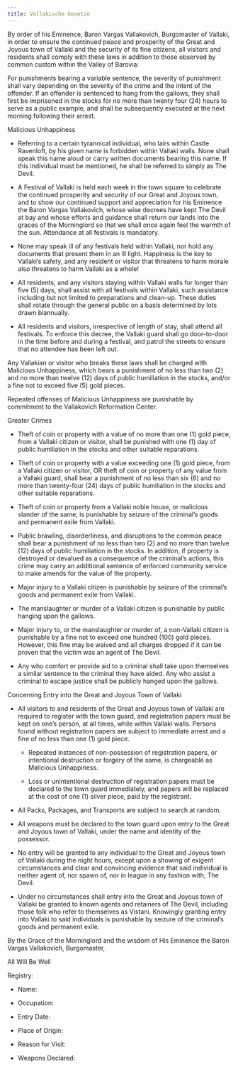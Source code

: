 ```yaml
---
title: Vallakische Gesetze
---
```


By order of his Eminence, Baron Vargas Vallakovich, Burgomaster of Vallaki, in order to ensure the continued peace and prosperity of the Great and Joyous town of Vallaki and the security of its fine citizens, all visitors and residents shall comply with these laws in addition to those observed by common custom within the Valley of Barovia:

  

For punishments bearing a variable sentence, the severity of punishment shall vary depending on the severity of the crime and the intent of the offender. If an offender is sentenced to hang from the gallows, they shall first be imprisoned in the stocks for no more than twenty four (24) hours to serve as a public example, and shall be subsequently executed at the next morning following their arrest.

  

Malicious Unhappiness

-   Referring to a certain tyrannical individual, who lairs within Castle Ravenloft, by his given name is forbidden within Vallaki walls. None shall speak this name aloud or carry written documents bearing this name. If this individual must be mentioned, he shall be referred to simply as The Devil.
    
-   A Festival of Vallaki is held each week in the town square to celebrate the continued prosperity and security of our Great and Joyous town, and to show our continued support and appreciation for his Eminence the Baron Vargas Vallakovich, whose wise decrees have kept The Devil at bay and whose efforts and guidance shall return our lands into the graces of the Morninglord so that we shall once again feel the warmth of the sun. Attendance at all festivals is mandatory.
    
-   None may speak ill of any festivals held within Vallaki, nor hold any documents that present them in an ill light. Happiness is the key to Vallaki’s safety, and any resident or visitor that threatens to harm morale also threatens to harm Vallaki as a whole!
    
-   All residents, and any visitors staying within Vallaki walls for longer than five (5) days, shall assist with all festivals within Vallaki, such assistance including but not limited to preparations and clean-up. These duties shall rotate through the general public on a basis determined by lots drawn biannually.
    
-   All residents and visitors, irrespective of length of stay, shall attend all festivals. To enforce this decree, the Vallaki guard shall go door-to-door in the time before and during a festival, and patrol the streets to ensure that no attendee has been left out.
    

  

Any Vallakian or visitor who breaks these laws shall be charged with Malicious Unhappiness, which bears a punishment of no less than two (2) and no more than twelve (12) days of public humiliation in the stocks, and/or a fine not to exceed five (5) gold pieces.

  

Repeated offenses of Malicious Unhappiness are punishable by commitment to the Vallakovich Reformation Center.

  

Greater Crimes

-   Theft of coin or property with a value of no more than one (1) gold piece, from a Vallaki citizen or visitor, shall be punished with one (1) day of public humiliation in the stocks and other suitable reparations.
    
-   Theft of coin or property with a value exceeding one (1) gold piece, from a Vallaki citizen or visitor, OR theft of coin or property of any value from a Vallaki guard, shall bear a punishment of no less than six (6) and no more than twenty-four (24) days of public humiliation in the stocks and other suitable reparations.
    
-   Theft of coin or property from a Vallaki noble house, or malicious slander of the same, is punishable by seizure of the criminal’s goods and permanent exile from Vallaki.
    
-   Public brawling, disorderliness, and disruptions to the common peace shall bear a punishment of no less than two (2) and no more than twelve (12) days of public humiliation in the stocks. In addition, if property is destroyed or devalued as a consequence of the criminal’s actions, this crime may carry an additional sentence of enforced community service to make amends for the value of the property.
    
-   Major injury to a Vallaki citizen is punishable by seizure of the criminal’s goods and permanent exile from Vallaki.
    
-   The manslaughter or murder of a Vallaki citizen is punishable by public hanging upon the gallows.
    
-   Major injury to, or the manslaughter or murder of, a non-Vallaki citizen is punishable by a fine not to exceed one hundred (100) gold pieces. However, this fine may be waived and all charges dropped if it can be proven that the victim was an agent of The Devil.
    
-   Any who comfort or provide aid to a criminal shall take upon themselves a similar sentence to the criminal they have aided. Any who assist a criminal to escape justice shall be publicly hanged upon the gallows.
    

  
Concerning Entry into the Great and Joyous Town of Vallaki

-   All visitors to and residents of the Great and Joyous town of Vallaki are required to register with the town guard, and registration papers must be kept on one’s person, at all times, while within Vallaki walls. Persons found without registration papers are subject to immediate arrest and a fine of no less than one (1) gold piece.
    
    -   Repeated instances of non-possession of registration papers, or intentional destruction or forgery of the same, is chargeable as Malicious Unhappiness.
        
    -   Loss or unintentional destruction of registration papers must be declared to the town guard immediately, and papers will be replaced at the cost of one (1) silver piece, paid by the registrant.
        
-   All Packs, Packages, and Transports are subject to search at random.
    
-   All weapons must be declared to the town guard upon entry to the Great and Joyous town of Vallaki, under the name and identity of the possessor.
    
-   No entry will be granted to any individual to the Great and Joyous town of Vallaki during the night hours, except upon a showing of exigent circumstances and clear and convincing evidence that said individual is neither agent of, nor spawn of, nor in league in any fashion with, The Devil.
    
-   Under no circumstances shall entry into the Great and Joyous town of Vallaki be granted to known agents and retainers of The Devil, including those folk who refer to themselves as Vistani. Knowingly granting entry into Vallaki to said individuals is punishable by seizure of the criminal’s goods and permanent exile.
    

  

By the Grace of the Morninglord and the wisdom of His Eminence the Baron Vargas Vallakovich, Burgomaster,

  

All Will Be Well

  

Registry:

-   Name:
    
-   Occupation:
    
-   Entry Date:
    
-   Place of Origin:
    
-   Reason for Visit:
    
-   Weapons Declared: